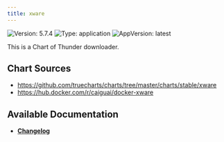 ```yaml
---
title: xware
---
```


![Version: 5.7.4](https://img.shields.io/badge/Version-5.7.4-informational?style=flat-square) ![Type: application](https://img.shields.io/badge/Type-application-informational?style=flat-square) ![AppVersion: latest](https://img.shields.io/badge/AppVersion-latest-informational?style=flat-square)

This is a Chart of Thunder downloader.

## Chart Sources

- https://github.com/truecharts/charts/tree/master/charts/stable/xware
- https://hub.docker.com/r/caiguai/docker-xware

## Available Documentation

- [**Changelog**](./CHANGELOG.md)
